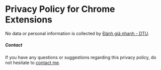 # Privacy Policy for Chrome Extensions

No data or personal information is collected by [Đánh giá nhanh - DTU]([https://chrome.google.com/webstore/](https://chromewebstore.google.com/detail/%C4%91%C3%A1nh-gi%C3%A1-nhanh-dtu/cjdehokiceofnofkeelodgijlgjeimak?hl=en&authuser=0)).

##### Contact

If you have any questions or suggestions regarding this privacy policy, do not hesitate to [contact me](mailto:ngtuonghy@outlook.com).
